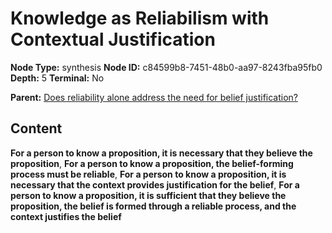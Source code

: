 # Knowledge as Reliabilism with Contextual Justification

**Node Type:** synthesis
**Node ID:** c84599b8-7451-48b0-aa97-8243fba95fb0
**Depth:** 5
**Terminal:** No

**Parent:** [Does reliability alone address the need for belief justification?](does-reliability-alone-address-the-need-for-belief-justification-antithesis-f0b3b4f5-d16b-44b7-8547-874d2572a7ce.md)

## Content

**For a person to know a proposition, it is necessary that they believe the proposition**, **For a person to know a proposition, the belief-forming process must be reliable**, **For a person to know a proposition, it is necessary that the context provides justification for the belief**, **For a person to know a proposition, it is sufficient that they believe the proposition, the belief is formed through a reliable process, and the context justifies the belief**
